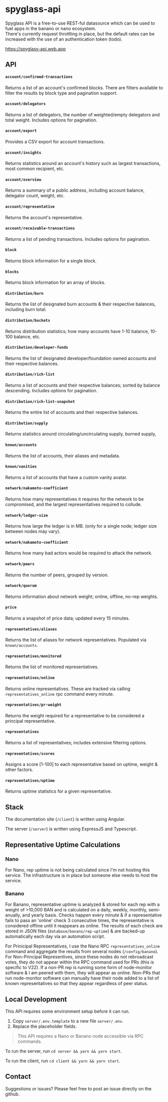 # spyglass-api

Spyglass API is a free-to-use REST-ful datasource which can be used to fuel apps in the banano or nano ecosystem.  
There's currently request throttling in place, but the default rates can be increased with the use of an authentication token (todo). 

https://spyglass-api.web.app

## API

#### `account/confirmed-transactions`

Returns a list of an account's confirmed blocks.  There are filters available to filter the results by block type and pagination support. 

#### `account/delegators`

Returns a list of delegators, the number of weighted/empty delegators and total weight.  Includes options for pagination.

#### `account/export`

Provides a CSV export for account transactions.

#### `account/insights`

Returns statistics around an account's history such as largest transactions, most common recipient, etc. 

#### `account/overview`

Returns a summary of a public address, including account balance, delegator count, weight, etc.

#### `account/representative`

Returns the account's representative. 

#### `account/receivable-transactions`

Returns a list of pending transactions.  Includes options for pagination.

#### `block`

Returns block information for a single block.

#### `blocks`

Returns block information for an array of blocks.

#### `distribution/burn`

Returns the list of designated burn accounts & their respective balances, including burn total.

#### `distribution/buckets`

Returns distribution statistics; how many accounts have 1-10 balance, 10-100 balance, etc.

#### `distribution/developer-funds`

Returns the list of designated developer/foundation owned accounts and their respective balances.

#### `distribution/rich-list`

Returns a list of accounts and their respective balances; sorted by balance descending.  Includes options for pagination.

#### `distribution/rich-list-snapshot`

Returns the entire list of accounts and their respective balances.

#### `distribution/supply`

Returns statistics around circulating/uncirculating supply, burned supply,

#### `known/accounts`

Returns the list of accounts, their aliases and metadata.


#### `known/vanities`

Returns a list of accounts that have a custom vanity avatar.

#### `network/nakamoto-coefficient`

Returns how many representatives it requires for the network to be compromised, and the largest representatives required to collude.

#### `network/ledger-size`

Returns how large the ledger is in MB. (only for a single node; ledger size between nodes may vary).

#### `network/nakamoto-coefficient`

Returns how many bad actors would be required to attack the network.

#### `network/peers`

Returns the number of peers, grouped by version.

#### `network/quorum`

Returns information about network weight; online, offline, no-rep weights.

#### `price`

Returns a snapshot of price data; updated every 15 minutes.

#### `representatives/aliases`

Returns the list of aliases for network representatives.  Populated via `known/accounts`.

#### `representatives/monitored`

Returns the list of monitored representatives. 

#### `representatives/online`

Returns online representatives. These are tracked via calling `representatives_online` rpc command every minute.  

#### `representatives/pr-weight`

Returns the weight required for a representative to be considered a principal representative.

#### `representatives`

Returns a list of representatives; includes extensive filtering options.

#### `representatives/scores`

Assigns a score [1-100] to each representative based on uptime, weight & other factors.

#### `representatives/uptime`

Returns uptime statistics for a given representative.
  
  
## Stack

The documentation site (`/client`) is written using Angular.

The server (`/server`) is written using ExpressJS and Typescript. 

## Representative Uptime Calculations

### Nano

For Nano, rep uptime is not being calculated since I'm not hosting this service.  The infrastructure is in place but someone else needs to host the service. 

### Banano

For Banano, representative uptime is analyzed & stored for each rep with a weight of >10,000 BAN and is calculated on a daily, weekly, monthly, semi-anually, and yearly basis.  Checks happen every minute & if a representative fails to pass an 'online' check 3 consecutive times, the representative is considered offline until it reappears as online. The results of each check are stored in JSON files (`database/banano/rep-uptime`) & are backed-up automatically each day via an automation script.

For Prinicipal Representatives, I use the Nano RPC `representatives_online` command and aggregate the results from several nodes (`/config/banano`).  For Non-Principal Representives, since these nodes do not rebroadcast votes, they do not appear within the RPC command used for PRs (this is specific to V22).  If a non-PR rep is running some form of node-monitor software & I am peered with them, they will appear as online.  Non-PRs that run node-monitor software can manually have their node added to a list of known representatives so that they appear regardless of peer status.

## Local Development

This API requires some environment setup before it can run.  

1.  Copy `server/.env.template` to a new file `server/.env`.
2.  Replace the placeholder fields.

> This API requires a Nano or Banano node accessible via RPC commands.


To run the server, run `cd server && yarn && yarn start`.

To run the client, run `cd client && yarn && yarn start`. 

## Contact

Suggestions or issues? Please feel free to post an issue directly on the github.

